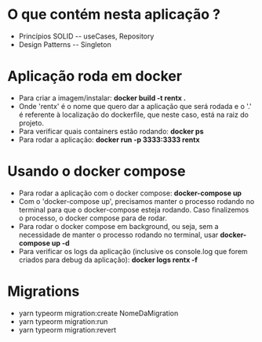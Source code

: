 # O que contém nesta aplicação ?
- Princípios SOLID
-- useCases, Repository
- Design Patterns
-- Singleton

# Aplicação roda em docker
- Para criar a imagem/instalar: <b>docker build -t rentx .</b>
- Onde 'rentx' é o nome que quero dar a aplicação que será rodada e o '.' é referente à localização do dockerfile, que neste caso, está na raiz do projeto.
- Para verificar quais containers estão rodando: <b>docker ps</b>
- Para rodar a aplicação: <b>docker run -p 3333:3333 rentx</b>

# Usando o docker compose
- Para rodar a aplicação com o docker compose: <b>docker-compose up</b>
- Com o 'docker-compose up', precisamos manter o processo rodando no terminal para que o docker-compose esteja rodando. Caso finalizemos o processo, o docker compose para de rodar.
- Para rodar o docker compose em background, ou seja, sem a necessidade de manter o processo rodando no terminal, usar <b>docker-compose up -d</b>
- Para verificar os logs da aplicação (inclusive os console.log que forem criados para debug da aplicação): <b>docker logs rentx -f</b>

# Migrations
- yarn typeorm migration:create NomeDaMigration
- yarn typeorm migration:run
- yarn typeorm migration:revert